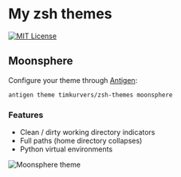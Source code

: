 # My zsh themes

[![MIT License](https://badgen.net/github/license/timkurvers/zsh-themes)](LICENSE.md)

## Moonsphere

Configure your theme through [Antigen]:

```shell
antigen theme timkurvers/zsh-themes moonsphere
```

### Features

- Clean / dirty working directory indicators
- Full paths (home directory collapses)
- Python virtual environments

![Moonsphere theme](https://user-images.githubusercontent.com/378235/27263677-c1ec45b0-546e-11e7-8821-a53d70286925.png)

[Antigen]: https://github.com/zsh-users/antigen
